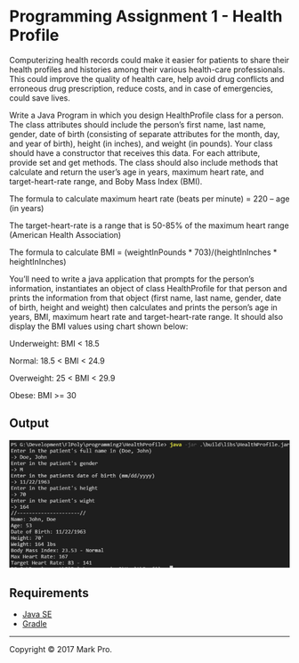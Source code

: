 # Programming Assignment 1 - Health Profile

Computerizing health records could make it easier for patients to share their health profiles and histories among their various health-care professionals. This could improve the quality of health care, help avoid drug conflicts and erroneous drug prescription, reduce costs, and in case of emergencies, could save lives.

Write a Java Program in which you design HealthProfile class for a person. The class attributes should include the person’s first name, last name, gender, date of birth (consisting of separate attributes for the month, day, and year of birth), height (in inches), and weight (in pounds). Your class should have a constructor that receives this data. For each attribute, provide set and get methods. The class should also include methods that calculate and return the user’s age in years, maximum heart rate, and target-heart-rate range, and Boby Mass Index (BMI).  

The formula to calculate maximum heart rate (beats per minute) = 220 – age (in years)

The target-heart-rate is a range that is 50-85% of the maximum heart range (American Health Association)

The formula to calculate BMI = (weightInPounds * 703)/(heightInInches * heightInInches)

You’ll need to write a java application that prompts for the person’s information, instantiates an object of class HealthProfile for that person and prints the information from that object (first name, last name, gender, date of birth, height and weight) then calculates and prints the person’s age in years, BMI, maximum heart rate and target-heart-rate range. It should also display the BMI values using chart shown below:

Underweight: BMI < 18.5

Normal: 18.5 < BMI < 24.9

Overweight: 25 < BMI < 29.9

Obese: BMI >= 30

## Output
![output](output.PNG)

## Requirements

- [Java SE](http://www.oracle.com/technetwork/java/javase/overview)
- [Gradle](http://www.gradle.org)

---

Copyright &copy; 2017 Mark Pro.
